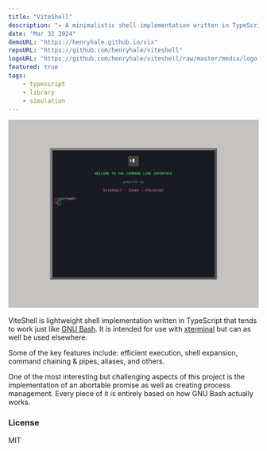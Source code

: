 ```yaml
---
title: "ViteShell"
description: "✴️ A minimalistic shell implementation written in TypeScript."
date: "Mar 31 2024"
demoURL: "https://henryhale.github.io/vix"
repoURL: "https://github.com/henryhale/viteshell"
logoURL: "https://github.com/henryhale/viteshell/raw/master/media/logo.jpg"
featured: true
tags:
    - typescript
    - library
    - simulation
---
```


![ViteShell](https://github.com/henryhale/vix/raw/master/media/preview.png)

ViteShell is lightweight shell implementation written in TypeScript that tends to work just like [GNU Bash](https://www.gnu.org/software/bash/). It is intended for use with [xterminal](https://github.com/henryhale/xterminal) but can as well be used elsewhere.

Some of the key features include: efficient execution, shell expansion, command chaining & pipes, aliases, and others.

One of the most interesting but challenging aspects of this project is the implementation of an abortable promise as well as creating process management. Every piece of it is entirely based on how GNU Bash actually works.

### License

MIT
